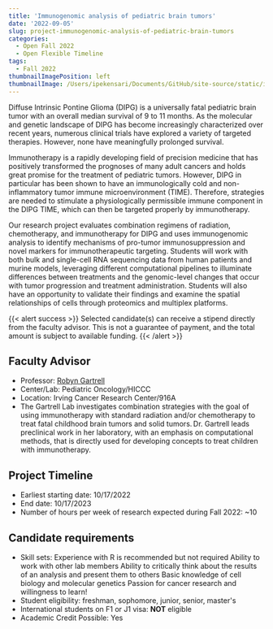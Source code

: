 ```yaml
---
title: 'Immunogenomic analysis of pediatric brain tumors'
date: '2022-09-05'
slug: project-immunogenomic-analysis-of-pediatric-brain-tumors
categories:
  - Open Fall 2022 
  - Open Flexible Timeline
tags:
  - Fall 2022
thumbnailImagePosition: left
thumbnailImage: /Users/ipekensari/Documents/GitHub/site-source/static/img/construction.png
---
```

Diffuse Intrinsic Pontine Glioma (DIPG) is a universally fatal pediatric brain tumor with an overall median survival of 9 to 11 months. As the molecular and genetic landscape of DIPG has become increasingly characterized over recent years, numerous clinical trials have explored a variety of targeted therapies. However, none have meaningfully prolonged survival.

<!--more-->


Immunotherapy is a rapidly developing field of precision medicine that has positively transformed the prognoses of many adult cancers and holds great promise for the treatment of pediatric tumors. However, DIPG in particular has been shown to have an immunologically cold and non-inflammatory tumor immune microenvironment (TIME). Therefore, strategies are needed to stimulate a physiologically permissible immune component in the DIPG TIME, which can then be targeted properly by immunotherapy.

Our research project evaluates combination regimens of radiation, chemotherapy, and immunotherapy for DIPG and uses immunogenomic analysis to identify mechanisms of pro-tumor immunosuppression and novel markers for immunotherapeutic targeting. Students will work with both bulk and single-cell RNA sequencing data from human patients and murine models, leveraging different computational pipelines to illuminate differences between treatments and the genomic-level changes that occur with tumor progression and treatment administration. Students will also have an opportunity to validate their findings and examine the spatial relationships of cells through proteomics and multiplex platforms. 

{{< alert success >}}
Selected candidate(s) can receive a stipend directly from the faculty advisor. This is not a guarantee of payment, and the total amount is subject to available funding.
{{< /alert >}}

## Faculty Advisor
+ Professor: [Robyn Gartrell](https://www.pediatrics.columbia.edu/research-labs/gartrell-lab)
+ Center/Lab: Pediatric Oncology/HICCC
+ Location: Irving Cancer Research Center/916A
+ The Gartrell Lab investigates combination strategies with the goal of using immunotherapy with standard radiation and/or chemotherapy to treat fatal childhood brain tumors and solid tumors. Dr. Gartrell leads preclinical work in her laboratory, with an emphasis on computational methods, that is directly used for developing concepts to treat children with immunotherapy.

## Project Timeline
+ Earliest starting date: 10/17/2022
+ End date: 10/17/2023
+ Number of hours per week of research expected during Fall 2022: ~10

## Candidate requirements
+ Skill sets: 
  Experience with R is recommended but not required
  Ability to work with other lab members
  Ability to critically think about the results of an analysis and present them to others
  Basic knowledge of cell biology and molecular genetics
  Passion for cancer research and willingness to learn!
+ Student eligibility: freshman, sophomore, junior, senior, master's
+ International students on F1 or J1 visa: **NOT** eligible
+ Academic Credit Possible: Yes


